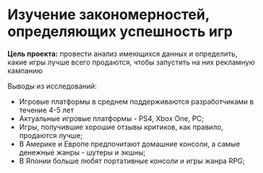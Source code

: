 # Изучение закономерностей, определяющих успешность игр

**Цель проекта:** провести анализ имеющихся данных и определить, какие игры лучше всего продаются, чтобы запустить на них рекламную кампанию

Выводы из исследований:

- Игровые платформы в среднем поддерживаются разработчиками в течение 4-5 лет
- Актуальные игровые платформы - PS4, Xbox One, PC;
- Игры, получившие хорошие отзывы критиков, как правило, продаются лучше;
- В Америке и Европе предпочитают домашние консоли, а самые денежные жанры - шутеры и экшны;
- В Японии больше любят портативные консоли и игры жанра RPG;
